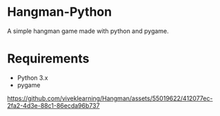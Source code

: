 # Hangman-Python
A simple hangman game made with python and pygame.
# Requirements
- Python 3.x
- pygame



https://github.com/viveklearning/Hangman/assets/55019622/412077ec-2fa2-4d3e-88c1-86ecda96b737

